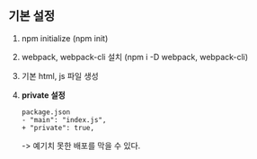 ## 기본 설정

1.  npm initialize (npm init)
2.  webpack, webpack-cli 설치 (npm i -D webpack, webpack-cli)
3.  기본 html, js 파일 생성
4.  **private 설정**

        package.json
        - "main": "index.js",
        + "private": true,

    -> 예기치 못한 배포를 막을 수 있다.
